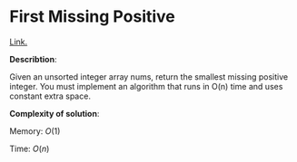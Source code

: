 # First Missing Positive
[Link.](https://leetcode.com/problems/first-missing-positive/description/)

**Describtion**:

Given an unsorted integer array nums, return the smallest missing positive integer. You must implement an algorithm that runs in O(n) time and uses constant extra space.

**Complexity of solution**:

Memory: *O*(1)

Time: *O*(*n*)